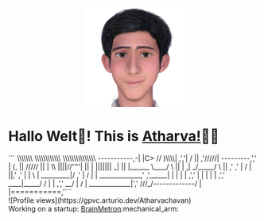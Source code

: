 <p align="center"><img src="me.png" height="200" width="200" /><br>
    
# Hallo Welt👋! This is <a href="http://brainmetron.ml">Atharva!</a>🙋‍♂️
</p>``` 
                             \\\\\\\
                            \\\\\\\\\\\\
                          \\\\\\\\\\\\\\\
  -----------,-|           |C>   // )\\\\|
           ,','|          /    || ,'/////|
---------,','  |         (,    ||   /////
         ||    |          \\  ||||//''''|
         ||    |           |||||||     _|
         ||    |______            \____/ \
         ||    |     ,|         _/_____/ \
         ||  ,'    ,' |        /          |
         ||,'    ,'   |       |         \  |
_________|/    ,'     |      /           | |
_____________,'      ,',_____|      |    | |
             |     ,','      |      |    | |
             |   ,','    ____|_____/    /  |
             | ,','  __/ |             /   |
_____________|','   ///_/-------------/   |
              |===========,'```


<br>
![Profile views](https://gpvc.arturio.dev/Atharvachavan)

<br>
Working on a startup: <a href="http://brainmetron.ml">BrainMetron</a>:mechanical_arm:	
<br>

